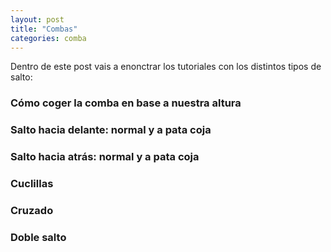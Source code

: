 ```yaml
---
layout: post
title: "Combas"
categories: comba
---
```


Dentro de este post vais a enonctrar los tutoriales con los distintos tipos de salto:

### Cómo coger la comba en base a nuestra altura

### Salto hacia delante: normal y a pata coja

### Salto hacia atrás: normal y a pata coja

### Cuclillas

### Cruzado

### Doble salto

